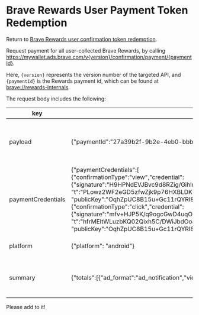 # Brave Rewards User Payment Token Redemption

Return to [Brave Rewards user confirmation token redemption](../../../account/utility/redeem_confirmation/reward/README.md).

Request payment for all user-collected Brave Rewards, by calling https://mywallet.ads.brave.com/v{version}/confirmation/payment/{paymentId}.

Here, `{version}` represents the version number of the targeted API, and `{paymentId}` is the Rewards payment id, which can be found at [brave://rewards-internals](brave://rewards-internals).

The request body includes the following:

| key  | example  | description  |
|---|---|---|
| payload   | {"paymentId":"27a39b2f-9b2e-4eb0-bbb2-2f84447496e7"}  | Rewards payment id, which can be found at [brave://rewards-internals](brave://rewards-internals).  |
| paymentCredentials  | {"paymentCredentials":[<br>{"confirmationType":"view","credential":{"signature":"H9HPNdEVJBvc9d8RZig/Gihlrcgug/n/rRaAJzeZI20gKPCivIj9Ig8StvqMSc5GfgLrBaJDibwBghnhRhqYRQ==",<br>"t":"PLowz2WF2eGD5zfwZjk9p76HXBLDKMq/3EAZHeG/fE2XGQ48jyte+Ve50ZlasOuYL5mwA8CU2aFMlJrt3DDgCw=="},<br>"publicKey":"OqhZpUC8B15u+Gc11rQYRl8O3zOSAUIEC2JuDHI32TM="},<br>{"confirmationType":"click","credential":{"signature":"mfv+HJP5K/q9ogcGwD4uqOd98sb2fx96h+QnsdtGwJ4wdZfvrukbP4whyz46Ro3gm2FIMhPWZ5wM2Hhg9OGPtg==",<br>"t":"hfrMEltWLuzbKQ02Qixh5C/DWiJbdOoaGaidKZ7Mv+cRq5fyxJqemE/MPlARPhl6NgXPHUeyaxzd6/Lk6YHlfQ=="},<br>"publicKey":"OqhZpUC8B15u+Gc11rQYRl8O3zOSAUIEC2JuDHI32TM="}]}  | A collection of payment credentials corresponding to each payment token.  |
| platform  | {"platform": "android"}  | Operating system. See [user data](../../user_data/README.md#user-data-submitted-when-redeeming-identifiable-payment-tokens).  |
| summary  | {"totals":[{"ad_format":"ad_notification","view":1,"click":1}]}  | Summary of payment tokens for each creative. See [user data](../../user_data/README.md#user-data-submitted-when-redeeming-identifiable-payment-tokens).  |

Please add to it!
